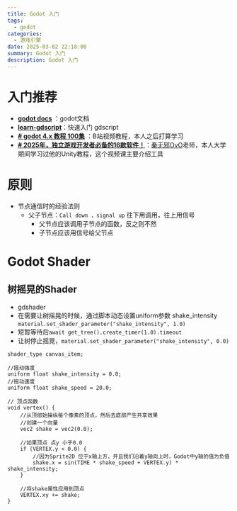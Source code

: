 ```yaml
---
title: Godot 入门
tags:
  - godot
categories:
  - 游戏引擎
date: 2025-03-02 22:18:00
summary: Godot 入门
description: Godot 入门
---
```


# 入门推荐

- **[godot docs](https://docs.godotengine.org/zh-cn/4.x/index.html)** ：godot文档
- **[learn-gdscript](https://github.com/GDQuest/learn-gdscript)**：快速入门 gdscript
- **[# godot 4.x 教程 100集](https://www.bilibili.com/video/BV14Y411h7Po/?spm_id_from=333.1387.favlist.content.click&vd_source=fb3505db9b87542728213f28843a6d74)** ：B站视频教程，本人之后打算学习
- **[# 2025年，独立游戏开发者必备的16款软件！](https://www.bilibili.com/video/BV1ytrpY7Emm/?spm_id_from=333.1387.homepage.video_card.click)**：[秦无邪OvO](https://space.bilibili.com/335835274)老师，本人大学期间学习过他的Unity教程，这个视频课主要介绍工具


# 原则


- 节点通信时的经验法则 
	- 父子节点：`Call down ，signal up`  往下用调用，往上用信号
		- 父节点应该调用子节点的函数，反之则不然
		- 子节点应该用信号给父节点



# Godot Shader

## 树摇晃的Shader
- gdshader
- 在需要让树摇晃的时候，通过脚本动态设置uniform参数 shake_intensity `material.set_shader_parameter("shake_intensity", 1.0)`
- 短暂等待后`await get_tree().create_timer(1.0).timeout`
- 让树停止摇晃，`material.set_shader_parameter("shake_intensity", 0.0)`
```gdshader
shader_type canvas_item;

//摇动强度
uniform float shake_intensity = 0.0;
//摇动速度
uniform float shake_speed = 20.0;

// 顶点函数
void vertex() {
	//从顶部始操纵每个像素的顶点，然后去底部产生共享效果
	//创建一个向量
	vec2 shake = vec2(0.0);
	
	//如果顶点 点y 小于0.0
	if (VERTEX.y < 0.0) {
		//因为Sprite2D 位于x轴上方，并且我们沿着y轴向上时，Godot中y轴的值为负值
		shake.x = sin(TIME * shake_speed + VERTEX.y) * shake_intensity;
	}
	
	//将shake属性应用到顶点
	VERTEX.xy += shake;
}

```